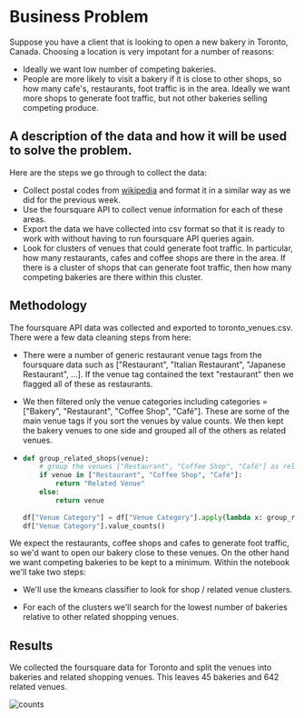 # Business Problem

Suppose you have a client that is looking to open a new bakery in Toronto, Canada. Choosing a location is very impotant for a number of reasons:

- Ideally we want low number of competing bakeries.
- People are more likely to visit a bakery if it is close to other shops, so how many cafe's, restaurants, foot traffic is in the area. Ideally we want more shops to generate foot traffic, but not other bakeries selling competing produce.



## A description of the data and how it will be used to solve the problem.

Here are the steps we go through to collect the data:

- Collect postal codes from  [wikipedia](https://en.wikipedia.org/wiki/List_of_postal_codes_of_Canada:_M)  and format it in a similar way as we did for the previous week.
- Use the foursquare API to collect venue information for each of these areas.
- Export the data we have collected into csv format so that it is ready to work with without having to run foursquare API queries again.
- Look for clusters of venues that could generate foot traffic. In particular, how many restaurants, cafes and coffee shops are there in the area. If there is a cluster of shops that can generate foot traffic, then how many competing bakeries are there within this cluster.



## Methodology

The foursquare API data was collected and exported to toronto_venues.csv. There were a few data cleaning steps from here:

* There were a number of generic restaurant venue tags from the foursquare data such as ["Restaurant", "Italian Restaurant", "Japanese Restaurant", ...]. If the venue tag contained the text "restaurant" then we flagged all of these as restaurants.

* We then filtered only the venue categories including categories = ["Bakery", "Restaurant", "Coffee Shop", "Café"]. These are some of the main venue tags if you sort the venues by value counts. We then kept the bakery venues to one side and grouped all of the others as related venues.

* ```python
  def group_related_shops(venue):
      # group the venues ["Restaurant", "Coffee Shop", "Café"] as related
      if venue in ["Restaurant", "Coffee Shop", "Café"]:
          return "Related Venue"
      else:
          return venue
      
  df["Venue Category"] = df["Venue Category"].apply(lambda x: group_related_shops(x))
  df["Venue Category"].value_counts()
  ```



We expect the restaurants, coffee shops and cafes to generate foot traffic, so we'd want to open our bakery close to these venues. On the other hand we want competing bakeries to be kept to a minimum. Within the notebook we'll take two steps:

* We'll use the kmeans classifier to look for shop / related venue clusters.

* For each of the clusters we'll search for the lowest number of bakeries relative to other related shopping venues.



## Results

We collected the foursquare data for Toronto and split the venues into bakeries and related shopping venues. This leaves 45 bakeries and 642 related venues.

![counts](https://github.com/simongarisch/Coursera_Capstone/blob/master/week%205/venue_counts.png)
